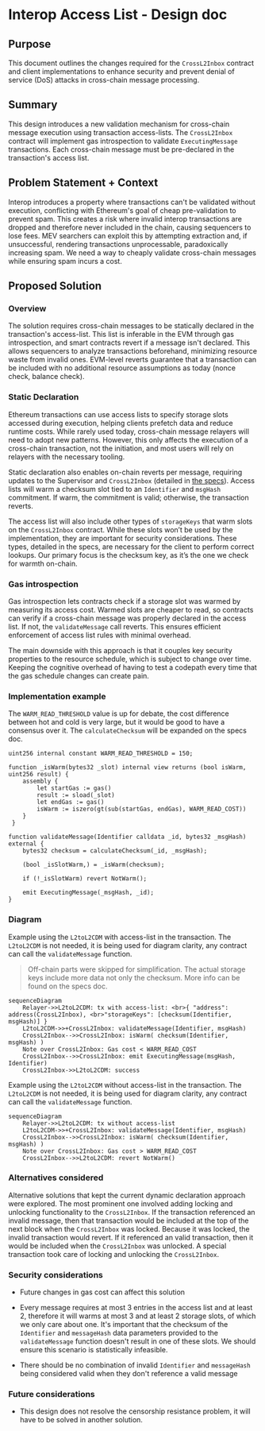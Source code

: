 # Interop Access List - Design doc

## Purpose

This document outlines the changes required for the `CrossL2Inbox` contract and client implementations to enhance security and prevent denial of service (DoS) attacks in cross-chain message processing.

## Summary

This design introduces a new validation mechanism for cross-chain message execution using transaction access-lists. The `CrossL2Inbox` contract will implement gas introspection to validate `ExecutingMessage` transactions. Each cross-chain message must be pre-declared in the transaction's access list.

## Problem Statement + Context

Interop introduces a property where transactions can't be validated without execution, conflicting with Ethereum's goal of cheap pre-validation to prevent spam. This creates a risk where invalid interop transactions are dropped and therefore never included in the chain, causing sequencers to lose fees. MEV searchers can exploit this by attempting extraction and, if unsuccessful, rendering transactions unprocessable, paradoxically increasing spam. We need a way to cheaply validate cross-chain messages while ensuring spam incurs a cost.

## Proposed Solution

### Overview

The solution requires cross-chain messages to be statically declared in the transaction's access-list. This list is inferable in the EVM through gas introspection, and smart contracts revert if a message isn't declared. This allows sequencers to analyze transactions beforehand, minimizing resource waste from invalid ones. EVM-level reverts guarantee that a transaction can be included with no additional resource assumptions as today (nonce check, balance check).

### Static Declaration

Ethereum transactions can use access lists to specify storage slots accessed during execution, helping clients prefetch data and reduce runtime costs. While rarely used today, cross-chain message relayers will need to adopt new patterns. However, this only affects the execution of a cross-chain transaction, not the initiation, and most users will rely on relayers with the necessary tooling.

Static declaration also enables on-chain reverts per message, requiring updates to the Supervisor and `CrossL2Inbox` (detailed in [the specs](https://github.com/ethereum-optimism/specs/pull/612)). Access lists will warm a checksum slot tied to an `Identifier` and `msgHash` commitment. If warm, the commitment is valid; otherwise, the transaction reverts.

The access list will also include other types of `storageKeys` that warm slots on the `CrossL2Inbox` contract. While these slots won’t be used by the implementation, they are important for security considerations. These types, detailed in the specs, are necessary for the client to perform correct lookups. Our primary focus is the checksum key, as it’s the one we check for warmth on-chain.

### Gas introspection

Gas introspection lets contracts check if a storage slot was warmed by measuring its access cost. Warmed slots are cheaper to read, so contracts can verify if a cross-chain message was properly declared in the access list. If not, the `validateMessage` call reverts. This ensures efficient enforcement of access list rules with minimal overhead.

The main downside with this approach is that it couples key security properties to the resource schedule, which is subject to change over time. Keeping the cognitive overhead of having to test a codepath every time that the gas schedule changes can create pain.

### Implementation example

The `WARM_READ_THRESHOLD` value is up for debate, the cost difference between hot and cold is very large, but it would be good to have a consensus over it. The `calculateChecksum` will be expanded on the specs doc.

```solidity
uint256 internal constant WARM_READ_THRESHOLD = 150;

function _isWarm(bytes32 _slot) internal view returns (bool isWarm, uint256 result) {
    assembly {
        let startGas := gas()
        result := sload(_slot)
        let endGas := gas()
        isWarm := iszero(gt(sub(startGas, endGas), WARM_READ_COST))
    }
 }

function validateMessage(Identifier calldata _id, bytes32 _msgHash) external {
    bytes32 checksum = calculateChecksum(_id, _msgHash);

    (bool _isSlotWarm,) = _isWarm(checksum);

    if (!_isSlotWarm) revert NotWarm();

    emit ExecutingMessage(_msgHash, _id);
}
```

### Diagram

Example using the `L2toL2CDM` with access-list in the transaction. The `L2toL2CDM` is not needed, it is being used for diagram clarity, any contract can call the `validateMessage` function.

> Off-chain parts were skipped for simplification. The actual storage keys include more data not only the checksum. More info can be found on the specs doc.

```mermaid
sequenceDiagram
    Relayer->>L2toL2CDM: tx with access-list: <br>{ "address": address(CrossL2Inbox), <br>"storageKeys": [checksum(Identifier, msgHash)] }
    L2toL2CDM->>+CrossL2Inbox: validateMessage(Identifier, msgHash)
    CrossL2Inbox-->>CrossL2Inbox: isWarm( checksum(Identifier, msgHash) )
    Note over CrossL2Inbox: Gas cost < WARM_READ_COST
    CrossL2Inbox-->>CrossL2Inbox: emit ExecutingMessage(msgHash, Identifier)
    CrossL2Inbox->>L2toL2CDM: success
```

Example using the `L2toL2CDM` without access-list in the transaction. The `L2toL2CDM` is not needed, it is being used for diagram clarity, any contract can call the `validateMessage` function.

```mermaid
sequenceDiagram
    Relayer->>L2toL2CDM: tx without access-list
    L2toL2CDM->>+CrossL2Inbox: validateMessage(Identifier, msgHash)
    CrossL2Inbox-->>CrossL2Inbox: isWarm( checksum(Identifier, msgHash) )
    Note over CrossL2Inbox: Gas cost > WARM_READ_COST
    CrossL2Inbox-->>L2toL2CDM: revert NotWarm()
```

### Alternatives considered

Alternative solutions that kept the current dynamic declaration approach were explored. The most prominent one involved adding locking and unlocking functionality to the `CrossL2Inbox`. If the transaction referenced an invalid message, then that transaction would be included at the top of the next block when the `CrossL2Inbox` was locked. Because it was locked, the invalid transaction would revert. If it referenced an valid transaction, then it would be included when the `CrossL2Inbox` was unlocked. A special transaction took care of locking and unlocking the `CrossL2Inbox`.

### Security considerations

- Future changes in gas cost can affect this solution

- Every message requires at most 3 entries in the access list and at least 2, therefore it will warms at most 3 and at least 2 storage slots, of which we only care about one. It's important that the checksum of the `Identifier` and `messageHash` data parameters provided to the `validateMessage` function doesn't result in one of these slots. We should ensure this scenario is statistically infeasible.

- There should be no combination of invalid `Identifier` and `messageHash` being considered valid when they don't reference a valid message

### Future considerations

- This design does not resolve the censorship resistance problem, it will have to be solved in another solution.

